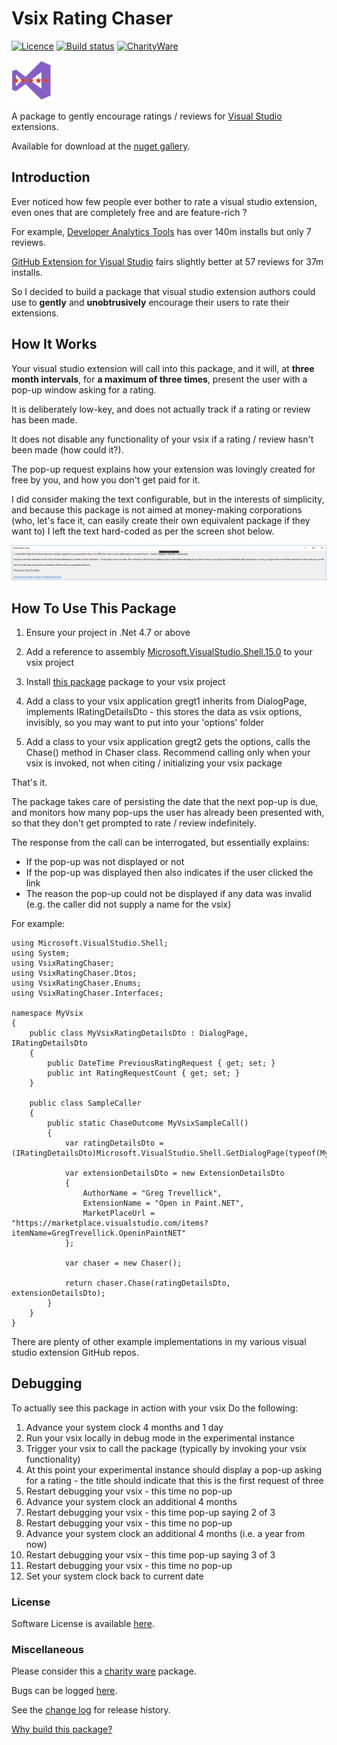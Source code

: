 [AppVeyorProjectUrl]: https://ci.appveyor.com/project/GregTrevellick/vsixratingchaser
[AppVeyorProjectBuildStatusBadgeSvg]: https://ci.appveyor.com/api/projects/status/5ism52msmffomkh3?svg=true
[GitHubRepoURL]: https://github.com/GregTrevellick/VsixRatingChaser
[GitHubRepoIssuesURL]: https://github.com/GregTrevellick/VsixRatingChaser/issues
[GitHubRepoPullRequestsURL]: https://github.com/GregTrevellick/VsixRatingChaser/pulls
[NugetUrl]: https://www.nuget.org/packages/OpenInApp.Common/
[VisualStudioURL]: https://www.visualstudio.com/
[CharityWareURL]: https://github.com/GregTrevellick/MiscellaneousArtefacts/wiki/Charity-Ware
[WhyURL]: https://github.com/GregTrevellick/MiscellaneousArtefacts/wiki/Why

# Vsix Rating Chaser 

[![Licence](https://img.shields.io/aur/license/yaourt.svg)](/LICENSE.txt)
[![Build status][AppVeyorProjectBuildStatusBadgeSvg]][AppVeyorProjectUrl]
[![CharityWare](https://img.shields.io/badge/Charity%20Ware-Thank%20You-brightgreen.svg)][CharityWareURL]

![Vsix Rating Chaser](NugetIcon_64x64.png "Vsix Rating Chaser Logo")

A package to gently encourage ratings / reviews for [Visual Studio][VisualStudioURL] extensions.

Available for download at the [nuget gallery][NugetUrl].

## Introduction

Ever noticed how few people ever bother to rate a visual studio extension, even ones that are completely free and are feature-rich ?

For example, [Developer Analytics Tools](https://marketplace.visualstudio.com/items?itemName=VisualStudioOnlineApplicationInsights.DeveloperAnalyticsTools) has over 140m installs but only 7 reviews.

[GitHub Extension for Visual Studio](https://marketplace.visualstudio.com/items?itemName=GitHub.GitHubExtensionforVisualStudio) fairs slightly better at 57 reviews for 37m installs.

So I decided to build a package that visual studio extension authors could use to **gently** and **unobtrusively** encourage their users to rate their extensions.

## How It Works

Your visual studio extension will call into this package, and it will, at **three month intervals**, for **a maximum of three times**, present the user with a pop-up window asking for a rating.

It is deliberately low-key, and does not actually track if a rating or review has been made.

It does not disable any functionality of your vsix if a rating / review hasn't been made (how could it?).

The pop-up request explains how your extension was lovingly created for free by you, and how you don't get paid for it. 

I did consider making the text configurable, but in the interests of simplicity, and because this package is not aimed at money-making corporations (who, let's face it, can easily create their own equivalent package if they want to) I left the text hard-coded as per the screen shot below.

![Rating Request](\src\VsixRatingChaser\RatingRequestScreenshot.png)

## How To Use This Package

1. Ensure your project in .Net 4.7 or above

1. Add a reference to assembly [Microsoft.VisualStudio.Shell.15.0](https://www.nuget.org/packages/Microsoft.VisualStudio.Shell.15.0) to your vsix project

1. Install [this package][NugetUrl] package to your vsix project

1. Add a class to your vsix application gregt1 inherits from DialogPage, implements IRatingDetailsDto - this stores the data as vsix options, invisibly, so you may want to put into your 'options' folder

1. Add a class to your vsix application gregt2 gets the options, calls the Chase() method in Chaser class. Recommend calling only when your vsix is invoked, not when citing / initializing your vsix package

That's it. 

The package takes care of persisting the date that the next pop-up is due, and monitors how many pop-ups the user has already been presented with, so that they don't get prompted to rate / review indefinitely.

The response from the call can be interrogated, but essentially explains:
 - If the pop-up was not displayed or not 
 - If the pop-up was displayed then also indicates if the user clicked the link
 - The reason the pop-up could not be displayed if any data was invalid (e.g. the caller did not supply a name for the vsix)

For example:

    using Microsoft.VisualStudio.Shell;
    using System;
    using VsixRatingChaser;
    using VsixRatingChaser.Dtos;
    using VsixRatingChaser.Enums;
    using VsixRatingChaser.Interfaces;
    
    namespace MyVsix
    {
        public class MyVsixRatingDetailsDto : DialogPage, IRatingDetailsDto
        {
            public DateTime PreviousRatingRequest { get; set; }
            public int RatingRequestCount { get; set; }
        }
    
        public class SampleCaller
        {
            public static ChaseOutcome MyVsixSampleCall()
            {
                var ratingDetailsDto = (IRatingDetailsDto)Microsoft.VisualStudio.Shell.GetDialogPage(typeof(MyVsixRatingDetailsDto));
    
                var extensionDetailsDto = new ExtensionDetailsDto
                {
                    AuthorName = "Greg Trevellick",
                    ExtensionName = "Open in Paint.NET",
                    MarketPlaceUrl = "https://marketplace.visualstudio.com/items?itemName=GregTrevellick.OpeninPaintNET"
                };
    
                var chaser = new Chaser();
    
                return chaser.Chase(ratingDetailsDto, extensionDetailsDto);
            }
        }
    }

There are plenty of other example implementations in my various visual studio extension GitHub repos.

## Debugging

To actually see this package in action with your vsix Do the following:

1. Advance your system clock 4 months and 1 day
1. Run your vsix locally in debug mode in the experimental instance
1. Trigger your vsix to call the package (typically by invoking your vsix functionality)
1. At this point your experimental instance should display a pop-up asking for a rating - the title should indicate that this is the first request of three
1. Restart debugging your vsix - this time no pop-up
1. Advance your system clock an additional 4 months
1. Restart debugging your vsix - this time pop-up saying 2 of 3
1. Restart debugging your vsix - this time no pop-up
1. Advance your system clock an additional 4 months (i.e. a year from now)
1. Restart debugging your vsix - this time pop-up saying 3 of 3
1. Restart debugging your vsix - this time no pop-up
1. Set your system clock back to current date

### License

Software License is available [here](/LICENSE.txt).

### Miscellaneous

Please consider this a [charity ware][CharityWareURL] package.

Bugs can be logged [here][GitHubRepoIssuesURL].

See the [change log](CHANGELOG.md) for release history.

[Why build this package?][WhyURL]